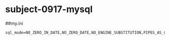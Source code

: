 # subject-0917-mysql

##my.ini
```
sql_mode=NO_ZERO_IN_DATE,NO_ZERO_DATE,NO_ENGINE_SUBSTITUTION,PIPES_AS_CONCAT
```
